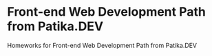 # Front-end Web Development Path from Patika.DEV #
Homeworks for Front-end Web Development Path from Patika.DEV
